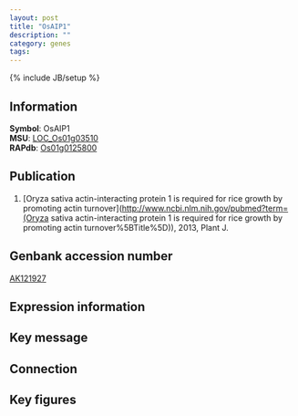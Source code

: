 ```yaml
---
layout: post
title: "OsAIP1"
description: ""
category: genes
tags: 
---
```

{% include JB/setup %}

## Information
__Symbol__: OsAIP1  
__MSU__: [LOC_Os01g03510](http://rice.plantbiology.msu.edu/cgi-bin/ORF_infopage.cgi?orf=LOC_Os01g03510)  
__RAPdb__: [Os01g0125800](http://rapdb.dna.affrc.go.jp/viewer/gbrowse_details/irgsp1?name=Os01g0125800)  

## Publication
1. [Oryza sativa actin-interacting protein 1 is required for rice growth by promoting actin turnover](http://www.ncbi.nlm.nih.gov/pubmed?term=(Oryza sativa actin-interacting protein 1 is required for rice growth by promoting actin turnover%5BTitle%5D)), 2013, Plant J.

## Genbank accession number
[AK121927](http://www.ncbi.nlm.nih.gov/nuccore/AK121927)

## Expression information

## Key message

## Connection

## Key figures


